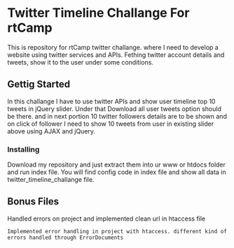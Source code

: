 # Twitter Timeline Challange For rtCamp

This is repository for rtCamp twitter challange. where I need to develop a website using twitter services and APIs. Fething twitter account details and tweets, show it to the user under some conditions.

## Gettig Started

In this challange I have to use twitter APIs and show user timeline top 10 tweets in jQuery slider. Under that Download all user tweets option should be there. and in next portion 10 twitter followers details are to be shown and on click of follower I need to show 10 tweets from user in existing slider above using AJAX and jQuery.

### Installing

Download my repository and just extract them into ur www or htdocs folder and run index file. You will find config code in index file and show all data in twitter_timeline_challange file.

## Bonus Files

Handled errors on project and implemented clean url in htaccess file

```
Implemented error handling in project with htaccess. different kind of errors handled through ErrorDocuments
```

